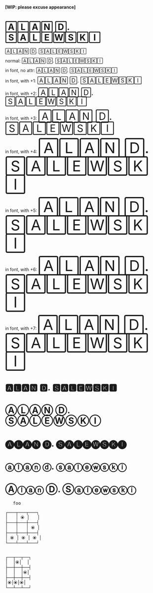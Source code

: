 **[WIP: please excuse appearance]**

# 🄰🄻🄰🄽 🄳. 🅂🄰🄻🄴🅆🅂🄺🄸

<img align="right">🄰🄻🄰🄽 🄳. 🅂🄰🄻🄴🅆🅂🄺🄸</img>


normal: 🄰🄻🄰🄽 🄳. 🅂🄰🄻🄴🅆🅂🄺🄸

in font, no attr: <font>🄰🄻🄰🄽 🄳. 🅂🄰🄻🄴🅆🅂🄺🄸</font>

in font, with +1: <font size="+1">🄰🄻🄰🄽 🄳. 🅂🄰🄻🄴🅆🅂🄺🄸</font>

in font, with +2: <font size="+2">🄰🄻🄰🄽 🄳. 🅂🄰🄻🄴🅆🅂🄺🄸</font>

in font, with +3: <font size="+3">🄰🄻🄰🄽 🄳. 🅂🄰🄻🄴🅆🅂🄺🄸</font>

in font, with +4: <font size="+4">🄰🄻🄰🄽 🄳. 🅂🄰🄻🄴🅆🅂🄺🄸</font>

in font, with +5: <font size="+5">🄰🄻🄰🄽 🄳. 🅂🄰🄻🄴🅆🅂🄺🄸</font>

in font, with +6: <font size="+6">🄰🄻🄰🄽 🄳. 🅂🄰🄻🄴🅆🅂🄺🄸</font>

in font, with +7: <font size="+7">🄰🄻🄰🄽 🄳. 🅂🄰🄻🄴🅆🅂🄺🄸</font>

# 🅰🅻🅰🅽 🅳. 🆂🅰🅻🅴🆆🆂🅺🅸

# ⒶⓁⒶⓃ Ⓓ. ⓈⒶⓁⒺⓌⓈⓀⒾ

# 🅐🅛🅐🅝 🅓. 🅢🅐🅛🅔🅦🅢🅚🅘

# ⓐⓛⓐⓝ ⓓ. ⓢⓐⓛⓔⓦⓢⓚⓘ

# Ⓐⓛⓐⓝ Ⓓ. Ⓢⓐⓛⓔⓦⓢⓚⓘ

<pre>
   foo
</pre>

<pre>
┌───┬───┬───┐
│   │ ⦿ │   │
├───┼───┼───┤
│   │   │ ⦿ │
├───┼───┼───┤
│ ⦿ │ ⦿ │ ⦿ │
└───┴───┴───┘
</pre>

<pre>

┌──┬──┬──┐
│  │⦿│  │
├──┼──┼──┤
│  │  │⦿│
├──┼──┼──┤
│⦿│⦿│⦿│
└──┴──┴──┘
</pre>

